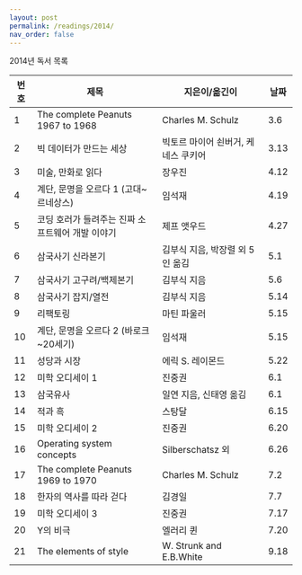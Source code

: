 ```yaml
---
layout: post
permalink: /readings/2014/
nav_order: false
---
```


2014년 독서 목록

번호 | 제목 | 지은이/옮긴이 | 날짜
-----|------|---------------|------
1 | The complete Peanuts 1967 to 1968 | Charles M. Schulz | 3.6
2 | 빅 데이터가 만드는 세상 | 빅토르 마이어 쇤버거, 케네스 쿠키어 | 3.13
3 | 미술, 만화로 읽다 | 장우진 | 4.12
4 | 계단, 문명을 오르다 1 (고대~르네상스) | 임석재 | 4.19
5 | 코딩 호러가 들려주는 진짜 소프트웨어 개발 이야기 | 제프 앳우드 | 4.27
6 | 삼국사기 신라본기 | 김부식 지음, 박장렬 외 5인 옮김 | 5.1
7 | 삼국사기 고구려/백제본기 | 김부식 지음 | 5.6
8 | 삼국사기 잡지/열전 | 김부식 지음 | 5.14
9 | 리팩토링 | 마틴 파울러 | 5.15
10 | 계단, 문명을 오르다 2 (바로크~20세기) | 임석재 | 5.15
11 | 성당과 시장 | 에릭 S. 레이몬드 | 5.22
12 | 미학 오디세이 1 | 진중권 | 6.1
13 | 삼국유사 | 일연 지음, 신태영 옮김 | 6.1
14 | 적과 흑 | 스탕달 | 6.15
15 | 미학 오디세이 2 | 진중권 | 6.20
16 | Operating system concepts | Silberschatsz 외 | 6.26
17 | The complete Peanuts 1969 to 1970 | Charles M. Schulz | 7.2
18 | 한자의 역사를 따라 걷다 | 김경일 | 7.7
19 | 미학 오디세이 3 | 진중권 | 7.17
20 | Y의 비극 | 엘러리 퀸 | 7.20
21 | The elements of style | W. Strunk and E.B.White | 9.18

